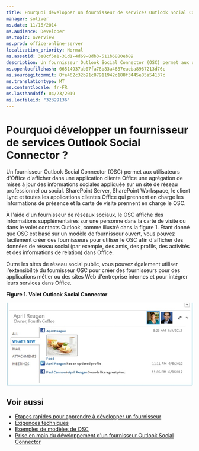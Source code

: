 ```yaml
---
title: Pourquoi développer un fournisseur de services Outlook Social Connector ?
manager: soliver
ms.date: 11/16/2014
ms.audience: Developer
ms.topic: overview
ms.prod: office-online-server
localization_priority: Normal
ms.assetid: 3e8cf5a1-31d1-4d69-8db3-511b6880eb89
description: Un fournisseur Outlook Social Connector (OSC) permet aux utilisateurs d'Office d'afficher dans une application cliente Office une agrégation de mises à jour des informations sociales appliquée sur un site de réseau professionnel ou social.
ms.openlocfilehash: 06514937ab07fa78b83a4687eaeba8967213d76c
ms.sourcegitcommit: 8fe462c32b91c87911942c188f3445e85a54137c
ms.translationtype: MT
ms.contentlocale: fr-FR
ms.lasthandoff: 04/23/2019
ms.locfileid: "32329136"
---
```

# <a name="why-develop-an-outlook-social-connector-provider"></a>Pourquoi développer un fournisseur de services Outlook Social Connector ?

Un fournisseur Outlook Social Connector (OSC) permet aux utilisateurs d'Office d'afficher dans une application cliente Office une agrégation de mises à jour des informations sociales appliquée sur un site de réseau professionnel ou social. SharePoint Server, SharePoint Workspace, le client Lync et toutes les applications clientes Office qui prennent en charge les informations de présence et la carte de visite prennent en charge le OSC.
  
À l'aide d'un fournisseur de réseaux sociaux, le OSC affiche des informations supplémentaires sur une personne dans la carte de visite ou dans le volet contacts Outlook, comme illustré dans la figure 1. Étant donné que OSC est basé sur un modèle de fournisseur ouvert, vous pouvez facilement créer des fournisseurs pour utiliser le OSC afin d'afficher des données de réseau social (par exemple, des amis, des profils, des activités et des informations de relation) dans Office.
  
Outre les sites de réseau social public, vous pouvez également utiliser l'extensibilité du fournisseur OSC pour créer des fournisseurs pour des applications métier ou des sites Web d'entreprise internes et pour intégrer leurs services dans Office.
  
**Figure 1. Volet Outlook Social Connector**

![Volet Outlook Social Connector](media/2d6b867f-73d8-4a3b-b8bd-3844bc34bf4e.jpg)
  
## <a name="see-also"></a>Voir aussi

- [Étapes rapides pour apprendre à développer un fournisseur](quick-steps-for-learning-to-develop-a-provider.md)  
- [Exigences techniques](technical-requirements.md)
- [Exemples de modèles de OSC](osc-sample-templates.md) 
- [Prise en main du développement d'un fournisseur Outlook Social Connector](getting-started-with-developing-an-outlook-social-connector-provider.md)

